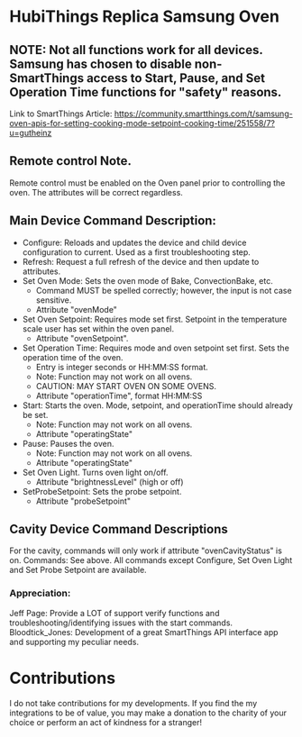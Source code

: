 # HubiThings Replica Samsung Oven

## NOTE: Not all functions work for all devices.  Samsung has chosen to disable non-SmartThings access to Start, Pause, and Set Operation Time functions for "safety" reasons.
Link to SmartThings Article:  https://community.smartthings.com/t/samsung-oven-apis-for-setting-cooking-mode-setpoint-cooking-time/251558/7?u=gutheinz

## Remote control Note.
Remote control must be enabled on the Oven panel prior to controlling the oven.  The attributes will be correct regardless.

## Main Device Command Description:
* Configure: Reloads and updates the device and child device configuration to current.  Used as a first troubleshooting step.
* Refresh: Request a full refresh of the device and then update to attributes.
* Set Oven Mode:  Sets the oven mode of Bake, ConvectionBake, etc.  
  * Command MUST be spelled correctly; however, the input is not case sensitive.  
  * Attribute "ovenMode"
* Set Oven Setpoint: Requires mode set first.  Setpoint in the temperature scale user has set within the oven panel.  
  * Attribute "ovenSetpoint".
* Set Operation Time: Requires mode and oven setpoint set first.  Sets the operation time of the oven.
  * Entry is integer seconds or HH:MM:SS format.
  * Note: Function may not work on all ovens.
  * CAUTION: MAY START OVEN ON SOME OVENS.  
  * Attribute "operationTime", format HH:MM:SS
* Start: Starts the oven.  Mode, setpoint, and operationTime should already be set.
  * Note: Function may not work on all ovens.
  * Attribute "operatingState"
* Pause: Pauses the oven.
  * Note: Function may not work on all ovens.
  * Attribute "operatingState"
* Set Oven Light.  Turns oven light on/off.
  * Attribute "brightnessLevel" (high or off)
* SetProbeSetpoint: Sets the probe setpoint.
  * Attribute "probeSetpoint"

## Cavity Device Command Descriptions
For the cavity, commands will only work if attribute "ovenCavityStatus" is on.
Commands:  See above.  All commands except Configure, Set Oven Light and Set Probe Setpoint are available.

### Appreciation: ###
Jeff Page: Provide a LOT of support verify functions and troubleshooting/identifying issues with the start commands.
Bloodtick_Jones: Development of a great SmartThings API interface app and supporting my peculiar needs.

# Contributions
I do not take contributions for my developments.  If you find the my integrations to be of value, you may make a donation to the charity of your choice or perform an act of kindness for a stranger!
